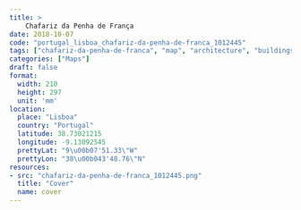 ```yaml
---
title: > 
    Chafariz da Penha de França
date: 2018-10-07
code: "portugal_lisboa_chafariz-da-penha-de-franca_1012445"
tags: ["chafariz-da-penha-de-franca", "map", "architecture", "buildings", "Lisboa", "Portugal"]
categories: ["Maps"]
draft: false
format:
  width: 210
  height: 297
  unit: 'mm'
location:
  place: "Lisboa"
  country: "Portugal"
  latitude: 38.73021215
  longitude: -9.13092545
  prettyLat: "9\u00b07'51.33\"W"
  prettyLon: "38\u00b043'48.76\"N"
resources:
- src: "chafariz-da-penha-de-franca_1012445.png"
  title: "Cover"
  name: cover
---
```

